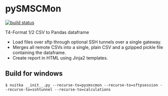 # pySMSCMon

<a href="https://travis-ci.org/badges/shields">
    <img src="http://img.shields.io/travis/badges/shields.svg"
         alt="build status">
</a>


T4-Format 1/2 CSV to Pandas dataframe

- Load files over sftp through optional SSH tunnels over a single gateway.
- Merges all remote CSVs into a single, plain CSV and a gzipped pickle file
containing the dataframe.
- Create report in HTML using Jinja2 templates.


## Build for windows

    $ nuitka __init__.py --recurse-to=pysmscmon --recurse-to=sftpsession --recurse-to=sshtunnel --recurse-to=calculations